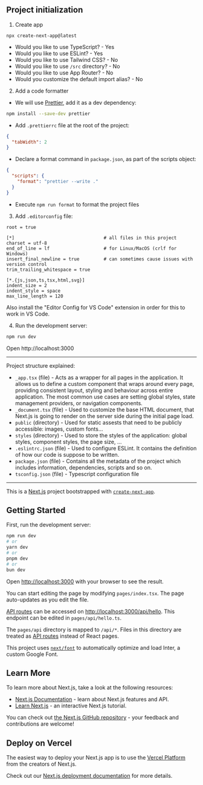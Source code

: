 ## Project initialization

1. Create app

```bacs
npx create-next-app@latest
```

- Would you like to use TypeScript? - Yes
- Would you like to use ESLint? - Yes
- Would you like to use Tailwind CSS? - No
- Would you like to use `/src` directory? - No
- Would you like to use App Router? - No
- Would you customize the default import alias? - No

2. Add a code formatter

- We will use [Prettier](https://prettier.io/), add it as a dev dependency:

```bash
npm install --save-dev prettier
```

- Add `.prettierrc` file at the root of the project:

```json
{
  "tabWidth": 2
}
```

- Declare a format command in `package.json`, as part of the scripts object:

```json
{
  "scripts": {
    "format": "prettier --write ."
  }
}
```

- Execute `npm run format` to format the project files

3. Add `.editorconfig` file:

```
root = true

[*]                                 # all files in this project
charset = utf-8
end_of_line = lf                    # for Linux/MacOS (crlf for Windows)
insert_final_newline = true         # can sometimes cause issues with version control
trim_trailing_whitespace = true

[*.{js,json,ts,tsx,html,svg}]
indent_size = 2
indent_style = space
max_line_length = 120
```

Also install the "Editor Config for VS Code" extension in order for this to work in VS Code.

4. Run the development server:

```bash
npm run dev
```

Open http://localhost:3000

---

Project structure explained:

- `_app.tsx` (file) - Acts as a wrapper for all pages in the application. It allows us to define a custom component that wraps around every page, providing consistent layout, styling and behaviour across entire application.
  The most common use cases are setting global styles, state management providers, or navigation components.
- `_document.tsx` (file) - Used to customize the base HTML document, that Next.js is going to render on the server side during the initial page load.
- `public` (directory) - Used for static assests that need to be publicly accessible: images, custom fonts...
- `styles` (directory) - Used to store the styles of the application: global styles, component styles, the page size, ...
- `.eslintrc.json` (file) - Used to configure ESLint. It contains the definition of how our code is suppose to be written.
- `package.json` (file) - Contains all the metadata of the project which includes information, dependencies, scripts and so on.
- `tsconfig.json` (file) - Typescript configuration file

---

This is a [Next.js](https://nextjs.org/) project bootstrapped with [`create-next-app`](https://github.com/vercel/next.js/tree/canary/packages/create-next-app).

## Getting Started

First, run the development server:

```bash
npm run dev
# or
yarn dev
# or
pnpm dev
# or
bun dev
```

Open [http://localhost:3000](http://localhost:3000) with your browser to see the result.

You can start editing the page by modifying `pages/index.tsx`. The page auto-updates as you edit the file.

[API routes](https://nextjs.org/docs/api-routes/introduction) can be accessed on [http://localhost:3000/api/hello](http://localhost:3000/api/hello). This endpoint can be edited in `pages/api/hello.ts`.

The `pages/api` directory is mapped to `/api/*`. Files in this directory are treated as [API routes](https://nextjs.org/docs/api-routes/introduction) instead of React pages.

This project uses [`next/font`](https://nextjs.org/docs/basic-features/font-optimization) to automatically optimize and load Inter, a custom Google Font.

## Learn More

To learn more about Next.js, take a look at the following resources:

- [Next.js Documentation](https://nextjs.org/docs) - learn about Next.js features and API.
- [Learn Next.js](https://nextjs.org/learn) - an interactive Next.js tutorial.

You can check out [the Next.js GitHub repository](https://github.com/vercel/next.js/) - your feedback and contributions are welcome!

## Deploy on Vercel

The easiest way to deploy your Next.js app is to use the [Vercel Platform](https://vercel.com/new?utm_medium=default-template&filter=next.js&utm_source=create-next-app&utm_campaign=create-next-app-readme) from the creators of Next.js.

Check out our [Next.js deployment documentation](https://nextjs.org/docs/deployment) for more details.
